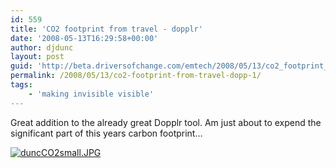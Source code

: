 ```yaml
---
id: 559
title: 'CO2 footprint from travel - dopplr'
date: '2008-05-13T16:29:58+00:00'
author: djdunc
layout: post
guid: 'http://beta.driversofchange.com/emtech/2008/05/13/co2_footprint_from_travel_dopp_1/'
permalink: /2008/05/13/co2-footprint-from-travel-dopp-1/
tags:
    - 'making invisible visible'
---
```


Great addition to the already great Dopplr tool. Am just about to expend the significant part of this years carbon footprint…

[![duncCO2small.JPG](https://i0.wp.com/www.driversofchange.com/wp-content/uploads/mt-old/emtech/images/duncCO2small.JPG?resize=642%2C473)](http://www.flickr.com/photos/pseudonomad/2489115357/)